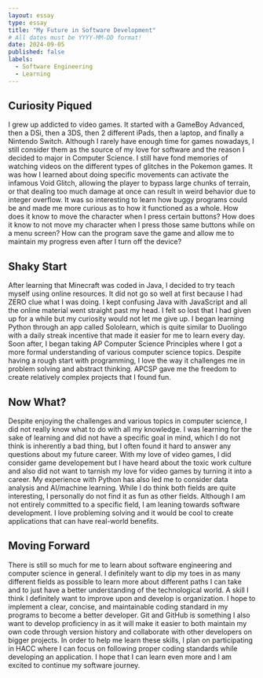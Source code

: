 ```yaml
---
layout: essay
type: essay
title: "My Future in Software Development"
# All dates must be YYYY-MM-DD format!
date: 2024-09-05
published: false
labels:
  - Software Engineering
  - Learning
---
```


## Curiosity Piqued
I grew up addicted to video games. It started with a GameBoy Advanced, then a DSi, then a 3DS, then 2 different iPads, then a laptop, and finally a Nintendo Switch. Although I rarely have enough time for games nowadays, I still consider them as the source of my love for software and the reason I decided to major in Computer Science. I still have fond memories of watching videos on the different types of glitches in the Pokemon games. It was how I learned about doing specific movements can activate the infamous Void Glitch, allowing the player to bypass large chunks of terrain, or that dealing too much damage at once can result in weird behavior due to integer overflow. It was so interesting to learn how buggy programs could be and made me more curious as to how it functioned as a whole. How does it know to move the character when I press certain buttons? How does it know to not move my character when I press those same buttons while on a menu screen? How can the program save the game and allow me to maintain my progress even after I turn off the device?

## Shaky Start
After learning that Minecraft was coded in Java, I decided to try teach myself using online resources. It did not go so well at first because I had ZERO clue what I was doing. I kept confusing Java with JavaScript and all the online material went straight past my head. I felt so lost that I had given up for a while but my curiosity would not let me give up. I began learning Python through an app called Sololearn, which is quite similar to Duolingo with a daily streak incentive that made it easier for me to learn every day. Soon after, I began taking AP Computer Science Principles where I got a more formal understanding of various computer science topics. Despite having a rough start with programming, I love the way it challenges me in problem solving and abstract thinking. APCSP gave me the freedom to create relatively complex projects that I found fun. 

## Now What?
Despite enjoying the challenges and various topics in computer science, I did not really know what to do with all my knowledge. I was learning for the sake of learning and did not have a specific goal in mind, which I do not think is inherently a bad thing, but I often found it hard to answer any questions about my future career. With my love of video games, I did consider game developement but I have heard about the toxic work culture and also did not want to tarnish my love for video games by turning it into a career. My experience with Python has also led me to consider data analysis and AI/machine learning. While I do think both fields are quite interesting, I personally do not find it as fun as other fields. Although I am not entirely committed to a specific field, I am leaning towards software development. I love probleming solving and it would be cool to create applications that can have real-world benefits. 

## Moving Forward
There is still so much for me to learn about software engineering and computer science in general. I definitely want to dip my toes in as many different fields as possible to learn more about different paths I can take and to just have a better understanding of the technological world. A skill I think I definitely want to improve upon and develop is organization. I hope to implement a clear, concise, and maintainable coding standard in my programs to become a better developer. Git and GitHub is something I also want to develop proficiency in as it will make it easier to both maintain my own code through version history and collaborate with other developers on bigger projects. In order to help me learn these skills, I plan on participating in HACC where I can focus on following proper coding standards while developing an application. I hope that I can learn even more and I am excited to continue my software journey. 

